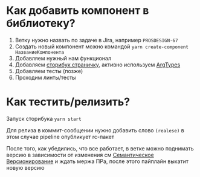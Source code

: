 # Как добавить компонент в библиотеку?
1. Ветку нужно назвать по задаче в Jira, например `PROSDESIGN-67`
2. Создать новый компонент можно командой `yarn create-component НазваниеКомпонента`
3. Добавляем нужный нам функционал
4. Добавляем [сторибук страничку](https://storybook.js.org/docs/react/get-started/whats-a-story), активно используем [ArgTypes](https://storybook.js.org/docs/react/api/argtypes#gatsby-focus-wrapper)
5. Добавляем тесты (позже)
6. Проходим линты/тесты

# Как тестить/релизить?
Запуск сторибука `yarn start`

Для релиза в коммит-сообщении нужно добавить слово `(realese)` в этом случае pipeline опубликует rc-пакет

После того, как убедились, что все работает, в ветке можно поднимать версию в зависимости от изменения см [Семантическое Версионирование](https://semver.org/lang/ru/) и ждать мержа ПРа, после этого пайплайн выкатит новую версию
